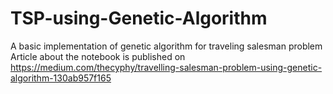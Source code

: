 # TSP-using-Genetic-Algorithm
A basic implementation of genetic algorithm for traveling salesman problem
Article about the notebook is published on https://medium.com/thecyphy/travelling-salesman-problem-using-genetic-algorithm-130ab957f165
